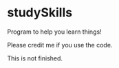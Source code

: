 # studySkills
Program to help you learn things!

Please credit me if you use the code.

This is not finished.

